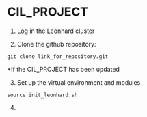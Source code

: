 # CIL_PROJECT

1. Log in the Leonhard cluster

2. Clone the github repository: 
```
git clone link_for_repository.git
```
*If the CIL_PROJECT has been updated

3. Set up the virtual environment and modules
```
source init_leonhard.sh
```

4. 
